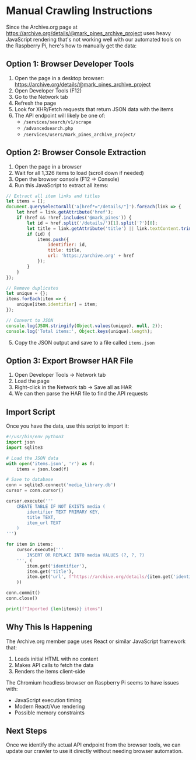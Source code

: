 # Manual Crawling Instructions

Since the Archive.org page at https://archive.org/details/@mark_pines_archive_project uses heavy JavaScript rendering that's not working well with our automated tools on the Raspberry Pi, here's how to manually get the data:

## Option 1: Browser Developer Tools

1. Open the page in a desktop browser: https://archive.org/details/@mark_pines_archive_project
2. Open Developer Tools (F12)
3. Go to the Network tab
4. Refresh the page
5. Look for XHR/Fetch requests that return JSON data with the items
6. The API endpoint will likely be one of:
   - `/services/search/v1/scrape`
   - `/advancedsearch.php`
   - `/services/users/mark_pines_archive_project/`

## Option 2: Browser Console Extraction

1. Open the page in a browser
2. Wait for all 1,326 items to load (scroll down if needed)
3. Open the browser console (F12 → Console)
4. Run this JavaScript to extract all items:

```javascript
// Extract all item links and titles
let items = [];
document.querySelectorAll('a[href*="/details/"]').forEach(link => {
    let href = link.getAttribute('href');
    if (href && !href.includes('@mark_pines')) {
        let id = href.split('/details/')[1].split('?')[0];
        let title = link.getAttribute('title') || link.textContent.trim();
        if (id) {
            items.push({
                identifier: id,
                title: title,
                url: 'https://archive.org' + href
            });
        }
    }
});

// Remove duplicates
let unique = {};
items.forEach(item => {
    unique[item.identifier] = item;
});

// Convert to JSON
console.log(JSON.stringify(Object.values(unique), null, 2));
console.log('Total items:', Object.keys(unique).length);
```

5. Copy the JSON output and save to a file called `items.json`

## Option 3: Export Browser HAR File

1. Open Developer Tools → Network tab
2. Load the page
3. Right-click in the Network tab → Save all as HAR
4. We can then parse the HAR file to find the API requests

## Import Script

Once you have the data, use this script to import it:

```python
#!/usr/bin/env python3
import json
import sqlite3

# Load the JSON data
with open('items.json', 'r') as f:
    items = json.load(f)

# Save to database
conn = sqlite3.connect('media_library.db')
cursor = conn.cursor()

cursor.execute('''
    CREATE TABLE IF NOT EXISTS media (
        identifier TEXT PRIMARY KEY,
        title TEXT,
        item_url TEXT
    )
''')

for item in items:
    cursor.execute('''
        INSERT OR REPLACE INTO media VALUES (?, ?, ?)
    ''', (
        item.get('identifier'),
        item.get('title'),
        item.get('url', f"https://archive.org/details/{item.get('identifier')}")
    ))

conn.commit()
conn.close()

print(f"Imported {len(items)} items")
```

## Why This Is Happening

The Archive.org member page uses React or similar JavaScript framework that:
1. Loads initial HTML with no content
2. Makes API calls to fetch the data
3. Renders the items client-side

The Chromium headless browser on Raspberry Pi seems to have issues with:
- JavaScript execution timing
- Modern React/Vue rendering
- Possible memory constraints

## Next Steps

Once we identify the actual API endpoint from the browser tools, we can update our crawler to use it directly without needing browser automation.